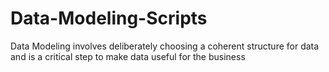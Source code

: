 # Data-Modeling-Scripts
Data Modeling involves deliberately choosing a coherent structure for data and is a critical step to make data useful for the business
